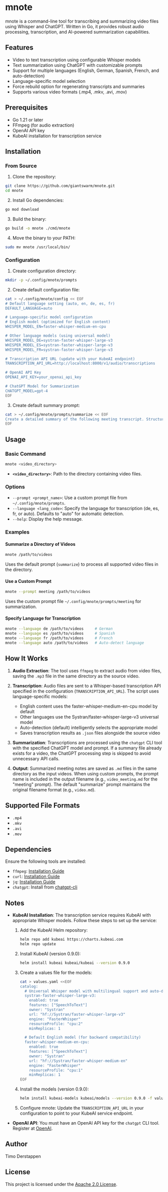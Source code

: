 # mnote

mnote is a command-line tool for transcribing and summarizing video files using Whisper and ChatGPT. Written in Go, it provides robust audio processing, transcription, and AI-powered summarization capabilities.

## Features

- Video to text transcription using configurable Whisper models
- Text summarization using ChatGPT with customizable prompts
- Support for multiple languages (English, German, Spanish, French, and auto-detection)
- Language-specific model selection
- Force rebuild option for regenerating transcripts and summaries
- Supports various video formats (.mp4, .mkv, .avi, .mov)

## Prerequisites

- Go 1.21 or later
- FFmpeg (for audio extraction)
- OpenAI API key
- KubeAI installation for transcription service

## Installation

### From Source

1. Clone the repository:
```bash
git clone https://github.com/giantswarm/mnote.git
cd mnote
```

2. Install Go dependencies:
```bash
go mod download
```

3. Build the binary:
```bash
go build -o mnote ./cmd/mnote
```

4. Move the binary to your PATH:
```bash
sudo mv mnote /usr/local/bin/
```

### Configuration

1. Create configuration directory:
```bash
mkdir -p ~/.config/mnote/prompts
```

2. Create default configuration file:
```bash
cat > ~/.config/mnote/config << EOF
# Default language setting (auto, en, de, es, fr)
DEFAULT_LANGUAGE=auto

# Language-specific model configuration
# English model (optimized for English content)
WHISPER_MODEL_EN=faster-whisper-medium-en-cpu

# Other language models (using universal model)
WHISPER_MODEL_DE=systran-faster-whisper-large-v3
WHISPER_MODEL_ES=systran-faster-whisper-large-v3
WHISPER_MODEL_FR=systran-faster-whisper-large-v3

# Transcription API URL (update with your KubeAI endpoint)
TRANSCRIPTION_API_URL=http://localhost:8000/v1/audio/transcriptions

# OpenAI API Key
OPENAI_API_KEY=your_openai_api_key

# ChatGPT Model for Summarization
CHATGPT_MODEL=gpt-4
EOF
```

3. Create default summary prompt:
```bash
cat > ~/.config/mnote/prompts/summarize << EOF
Create a detailed summary of the following meeting transcript. Structure the summary according to the main topics discussed and organize the information into logical sections. For each topic, summarize who was involved, what was discussed in detail, what decisions were made, what problems or challenges were identified, and what solutions were proposed or implemented.
EOF
```

## Usage

### Basic Command

```bash
mnote <video_directory>
```

- **`<video_directory>`**: Path to the directory containing video files.

### Options

- `--prompt <prompt_name>`: Use a custom prompt file from `~/.config/mnote/prompts`.
- `--language <lang_code>`: Specify the language for transcription (de, es, fr, or auto).
                          Defaults to "auto" for automatic detection.
- `--help`: Display the help message.

### Examples

#### Summarize a Directory of Videos

```bash
mnote /path/to/videos
```

Uses the default prompt (`summarize`) to process all supported video files in
the directory.

#### Use a Custom Prompt

```bash
mnote --prompt meeting /path/to/videos
```

Uses the custom prompt file `~/.config/mnote/prompts/meeting` for summarization.

#### Specify Language for Transcription

```bash
mnote --language de /path/to/videos     # German
mnote --language es /path/to/videos     # Spanish
mnote --language fr /path/to/videos     # French
mnote --language auto /path/to/videos   # Auto-detect language
```

## How It Works

1. **Audio Extraction**:
   The tool uses `ffmpeg` to extract audio from video files, saving the `.mp3` file
   in the same directory as the source video.

2. **Transcription**:
   Audio files are sent to a Whisper-based transcription API specified in the
   configuration (`TRANSCRIPTION_API_URL`). The script uses language-specific models:
   - English content uses the faster-whisper-medium-en-cpu model by default
   - Other languages use the Systran/faster-whisper-large-v3 universal model
   - Auto-detection (default) intelligently selects the appropriate model
   - Saves transcription results as `.json` files alongside the source video

3. **Summarization**:
   Transcriptions are processed using the `chatgpt` CLI tool with the
   specified ChatGPT model and prompt. If a summary file already exists
   for a video, the ChatGPT processing step is skipped to avoid
   unnecessary API calls.

4. **Output**:
   Summarized meeting notes are saved as `.md` files in the same directory
   as the input videos. When using custom prompts, the prompt name is included
   in the output filename (e.g., `video_meeting.md` for the "meeting" prompt).
   The default "summarize" prompt maintains the original filename format
   (e.g., `video.md`).

## Supported File Formats

- `.mp4`
- `.mkv`
- `.avi`
- `.mov`

## Dependencies

Ensure the following tools are installed:

- `ffmpeg`: [Installation Guide](https://ffmpeg.org/download.html)
- `curl`: [Installation Guide](https://curl.se/)
- `jq`: [Installation Guide](https://stedolan.github.io/jq/download/)
- `chatgpt`: Install from [chatgpt-cli](https://github.com/kardolus/chatgpt-cli)

## Notes

- **KubeAI Installation**: The transcription service requires KubeAI with appropriate Whisper models.
  Follow these steps to set up the service:

  1. Add the KubeAI Helm repository:
     ```bash
     helm repo add kubeai https://charts.kubeai.com
     helm repo update
     ```

  2. Install KubeAI (version 0.9.0):
     ```bash
     helm install kubeai kubeai/kubeai --version 0.9.0
     ```

  3. Create a values file for the models:
     ```bash
     cat > values.yaml <<EOF
     catalog:
       # Universal Whisper model with multilingual support and auto-detection
       systran-faster-whisper-large-v3:
         enabled: true
         features: ["SpeechToText"]
         owner: "Systran"
         url: "hf://Systran/faster-whisper-large-v3"
         engine: "FasterWhisper"
         resourceProfile: "cpu:2"
         minReplicas: 1

       # Default English model (for backward compatibility)
       faster-whisper-medium-en-cpu:
         enabled: true
         features: ["SpeechToText"]
         owner: "Systran"
         url: "hf://Systran/faster-whisper-medium-en"
         engine: "FasterWhisper"
         resourceProfile: "cpu:1"
         minReplicas: 1
     EOF
     ```

  4. Install the models (version 0.9.0):
     ```bash
     helm install kubeai-models kubeai/models --version 0.9.0 -f values.yaml
     ```

  5. Configure mnote:
     Update the `TRANSCRIPTION_API_URL` in your configuration to point to your KubeAI service endpoint.

- **OpenAI API**: You must have an OpenAI API key for the `chatgpt` CLI tool.
  Register at [OpenAI](https://platform.openai.com/).

## Author

Timo Derstappen

## License

This project is licensed under the [Apache 2.0 License](LICENSE).
